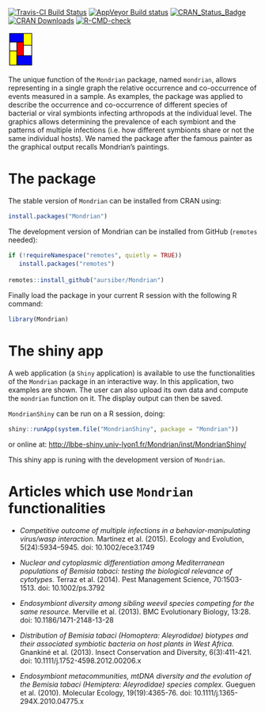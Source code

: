[![Travis-CI Build Status](https://travis-ci.org/aursiber/Mondrian.svg?branch=master)](https://travis-ci.org/aursiber/Mondrian)
[![AppVeyor Build status](https://ci.appveyor.com/api/projects/status/uof9ei4jm02n2cdu/branch/master?svg=true)](https://ci.appveyor.com/project/aursiber/Mondrian/branch/master)
[![CRAN_Status_Badge](http://www.r-pkg.org/badges/version/Mondrian)](http://cran.r-project.org/package=Mondrian)
[![CRAN Downloads](https://cranlogs.r-pkg.org/badges/Mondrian)](https://cran.r-project.org/package=Mondrian)
[![R-CMD-check](https://github.com/aursiber/Mondrian/workflows/R-CMD-check/badge.svg)](https://github.com/aursiber/Mondrian/actions)

<img src=https://github.com/aursiber/Mondrian/blob/master/inst/MondrianShiny/www/mondrian.png width="50"/>



The unique function of the `Mondrian` package, named `mondrian`, allows representing in a single graph the relative occurrence and co-occurrence of events measured in a sample.
As examples, the package was applied to describe the occurrence and co-occurrence of different species of bacterial or viral symbionts infecting 
arthropods at the individual level. The graphics allows determining the prevalence of each symbiont and the patterns of multiple infections 
(i.e. how different symbionts share or not the same individual hosts). 
We named the package after the famous painter as the graphical output recalls Mondrian’s paintings.
  


# The package

The stable version of `Mondrian` can be installed from CRAN using:
```r
install.packages("Mondrian")
```

The development version of Mondrian can be installed from GitHub (`remotes` needed):
```r
if (!requireNamespace("remotes", quietly = TRUE))
   install.packages("remotes")
   
remotes::install_github("aursiber/Mondrian")
```

Finally load the package in your current R session with the following R command:
```r
library(Mondrian)
```



# The shiny app

A web application (a `Shiny` application) is available to use the functionalities of the `Mondrian` package in an interactive way.
In this application, two examples are shown. The user can also upload its own data and compute the `mondrian` function on it. 
The display output can then be saved.

`MondrianShiny` can be run on a R session, doing:
```r
shiny::runApp(system.file("MondrianShiny", package = "Mondrian"))
```

or online at:
<a href="http://lbbe-shiny.univ-lyon1.fr/Mondrian/inst/MondrianShiny/" target="_blank">http://lbbe-shiny.univ-lyon1.fr/Mondrian/inst/MondrianShiny/</a>

This shiny app is runing with the development version of `Mondrian`.




# Articles which use `Mondrian` functionalities

* *Competitive outcome of multiple infections in a behavior-manipulating virus/wasp interaction.*
Martinez et al. (2015). Ecology and Evolution, 5(24):5934–5945. doi: 10.1002/ece3.1749

* *Nuclear and cytoplasmic differentiation among Mediterranean populations of Bemisia tabaci: testing the biological relevance of cytotypes.* 
Terraz et al. (2014). Pest Management Science, 70:1503-1513. doi: 10.1002/ps.3792

* *Endosymbiont diversity among sibling weevil species competing for the same resource.*
Merville et al. (2013). BMC Evolutionary Biology, 13:28. doi: 10.1186/1471-2148-13-28

* *Distribution of Bemisia tabaci (Homoptera: Aleyrodidae) biotypes and their associated symbiotic bacteria on host plants in West Africa.*
Gnankiné et al. (2013). Insect Conservation and Diversity, 6(3):411-421. doi: 10.1111/j.1752-4598.2012.00206.x

* *Endosymbiont metacommunities, mtDNA diversity and the evolution of the Bemisia tabaci (Hemiptera: Aleyrodidae) species complex.*
Gueguen et al. (2010). Molecular Ecology, 19(19):4365-76. doi: 10.1111/j.1365-294X.2010.04775.x

